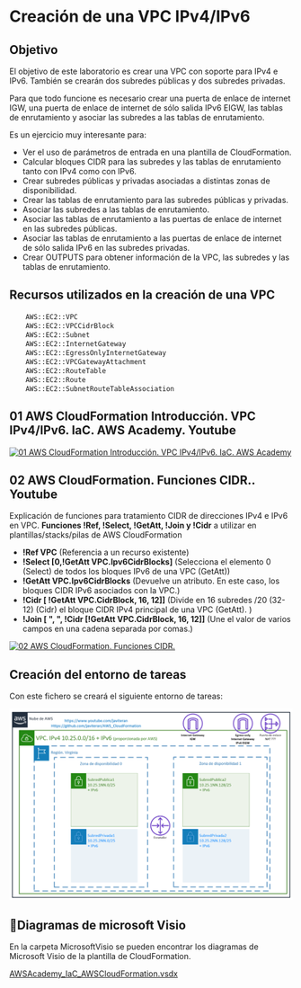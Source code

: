 # Creación de una VPC IPv4/IPv6

## Objetivo

El objetivo de este laboratorio es crear una VPC con soporte para IPv4 e IPv6.
También se crearán dos subredes públicas y dos subredes privadas.

Para que todo funcione es necesario crear una puerta de enlace de internet IGW, una puerta de enlace de internet de sólo salida IPv6 EIGW, las tablas de enrutamiento y asociar las subredes a las tablas de enrutamiento.

Es un ejercicio muy interesante para:

* Ver el uso de parámetros de entrada en una plantilla de CloudFormation.
* Calcular bloques CIDR para las subredes y las tablas de enrutamiento tanto con IPv4 como con IPv6.
* Crear subredes públicas y privadas asociadas a distintas zonas de disponibilidad.
* Crear las tablas de enrutamiento para las subredes públicas y privadas.
* Asociar las subredes a las tablas de enrutamiento.
* Asociar las tablas de enrutamiento a las puertas de enlace de internet en las subredes públicas.
* Asociar las tablas de enrutamiento a las puertas de enlace de internet de sólo salida IPv6 en las subredes privadas.
* Crear OUTPUTS para obtener información de la VPC, las subredes y las tablas de enrutamiento.

## Recursos utilizados en la creación de una VPC

        AWS::EC2::VPC
        AWS::EC2::VPCCidrBlock
        AWS::EC2::Subnet
        AWS::EC2::InternetGateway
        AWS::EC2::EgressOnlyInternetGateway
        AWS::EC2::VPCGatewayAttachment
        AWS::EC2::RouteTable
        AWS::EC2::Route
        AWS::EC2::SubnetRouteTableAssociation

## 01 AWS CloudFormation Introducción. VPC IPv4/IPv6. IaC. AWS Academy. Youtube

[![01 AWS CloudFormation Introducción. VPC IPv4/IPv6. IaC. AWS Academy](https://img.youtube.com/vi/ucQQ7mo-g3Y/0.jpg)](https://youtu.be/ucQQ7mo-g3Y?si=KszCAxEEw4HygA30)

## 02 AWS CloudFormation. Funciones CIDR.. Youtube

Explicación de funciones para tratamiento CIDR de direcciones IPv4 e IPv6 en VPC. **Funciones !Ref, !Select, !GetAtt, !Join y !Cidr** a utilizar en plantillas/stacks/pilas de AWS CloudFormation

* **!Ref VPC**  (Referencia a un recurso existente)
* **!Select [0,!GetAtt VPC.Ipv6CidrBlocks]** (Selecciona el elemento 0 (Select) de todos los bloques IPv6 de una VPC (GetAtt))
* **!GetAtt VPC.Ipv6CidrBlocks** (Devuelve un atributo. En este caso, los bloques CIDR IPv6 asociados con la VPC.)
* **!Cidr [ !GetAtt VPC.CidrBlock, 16, 12]]** (Divide en 16 subredes /20 (32-12) (Cidr) el bloque CIDR IPv4 principal de una VPC (GetAtt). )
* **!Join [ ", ", !Cidr [!GetAtt VPC.CidrBlock, 16, 12]]** (Une el valor de varios campos en una cadena separada por comas.)

[![02 AWS CloudFormation. Funciones CIDR.](https://img.youtube.com/vi/UDkuomDntG4/0.jpg)](https://youtu.be/UDkuomDntG4?si=OfvaxUizlrhVFCcg)

## Creación del entorno de tareas

Con este fichero se creará el siguiente entorno de tareas:

![AWSAcademy_IaC_AWSCloudFormation_00IntroduccionVPC.PNG](../imagenes/AWSAcademy_IaC_AWSCloudFormation_00IntroduccionVPC.PNG)

## :blue_book:Diagramas de microsoft Visio

En la carpeta MicrosoftVisio se pueden encontrar los diagramas de Microsoft Visio de la plantilla de CloudFormation.

[AWSAcademy_IaC_AWSCloudFormation.vsdx](MicrosoftVisio/)